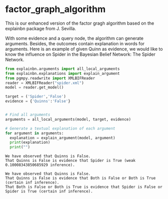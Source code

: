 # factor_graph_algorithm
This is our enhanced version of the factor gragh algorithm based on the explainbn package from J. Sevilla.

With some evidence and a query node, the algorithm can generate arguments. Besides, the outcomes contain explanation in words for arguments. Here is an example of given Quinn as evidence, we would like to know the influence on Spider in the Bayesian Belief Network: The Spider Network.

```python
from explainbn.arguments import all_local_arguments
from explainbn.explanations import explain_argument
from pgmpy.readwrite import XMLBIFReader
reader = XMLBIFReader("spider.xml")
model = reader.get_model()

target = ('Spider','False')
evidence = {'Quinns':'False'}


# Find all arguments
arguments = all_local_arguments(model, target, evidence)

# Generate a textual explanation of each argument
for argument in arguments:
  explanation = explain_argument(model, argument)
  print(explanation)
  print("")
```

```
We have observed that Quinns is False.
That Quinns is False is evidence that Spider is True (weak 0.10008343850685929 inference).

We have observed that Quinns is False.
That Quinns is False is evidence that Both is False or Both is True (certain inf inference).
That Both is False or Both is True is evidence that Spider is False or Spider is True (certain inf inference).
```
